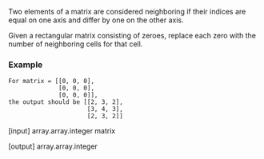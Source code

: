 Two elements of a matrix are considered neighboring if their indices are equal on one axis and differ by one on the other axis.

Given a rectangular matrix consisting of zeroes, replace each zero with the number of neighboring cells for that cell.

### Example
```
For matrix = [[0, 0, 0],
              [0, 0, 0],
              [0, 0, 0]],
the output should be [[2, 3, 2],
                      [3, 4, 3],
                      [2, 3, 2]]
```
[input] array.array.integer matrix

[output] array.array.integer
